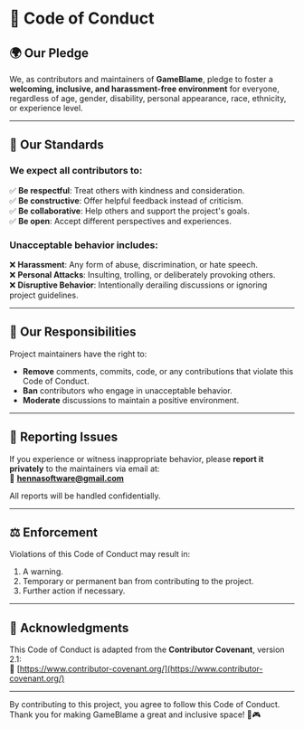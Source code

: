 # 📜 Code of Conduct

## 🌍 Our Pledge

We, as contributors and maintainers of **GameBlame**, pledge to foster a **welcoming, inclusive, and harassment-free
environment** for everyone, regardless of age, gender, disability, personal appearance, race, ethnicity, or experience
level.

---

## 🤝 Our Standards

### We expect all contributors to:

✅ **Be respectful**: Treat others with kindness and consideration.  
✅ **Be constructive**: Offer helpful feedback instead of criticism.  
✅ **Be collaborative**: Help others and support the project's goals.  
✅ **Be open**: Accept different perspectives and experiences.

### Unacceptable behavior includes:

❌ **Harassment**: Any form of abuse, discrimination, or hate speech.  
❌ **Personal Attacks**: Insulting, trolling, or deliberately provoking others.  
❌ **Disruptive Behavior**: Intentionally derailing discussions or ignoring project guidelines.

---

## 🚀 Our Responsibilities

Project maintainers have the right to:

- **Remove** comments, commits, code, or any contributions that violate this Code of Conduct.
- **Ban** contributors who engage in unacceptable behavior.
- **Moderate** discussions to maintain a positive environment.

---

## 📢 Reporting Issues

If you experience or witness inappropriate behavior, please **report it privately** to the maintainers via email at:  
📧 **[hennasoftware@gmail.com](mailto:hennasoftware@gmail.com)**

All reports will be handled confidentially.

---

## ⚖️ Enforcement

Violations of this Code of Conduct may result in:

1. A warning.
2. Temporary or permanent ban from contributing to the project.
3. Further action if necessary.

---

## 📄 Acknowledgments

This Code of Conduct is adapted from the **Contributor Covenant**, version 2.1:  
🔗 [https://www.contributor-covenant.org/](https://www.contributor-covenant.org/)

---

By contributing to this project, you agree to follow this Code of Conduct.  
Thank you for making GameBlame a great and inclusive space! 🚀🎮